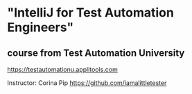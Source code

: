 # "IntelliJ for Test Automation Engineers"

## course from Test Automation University
https://testautomationu.applitools.com

Instructor: Corina Pip
https://github.com/iamalittletester
